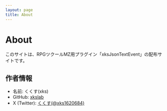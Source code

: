 ```yaml
---
layout: page
title: About
---
```


# About

このサイトは、RPGツクールMZ用プラグイン「xksJsonTextEvent」の配布サイトです。

## 作者情報
- 名前: くくす(xks)
- GitHub: [xkslab](https://github.com/xkslab)
- X (Twitter): [くくす(@xks1620684)](https://x.com/xks1620684)